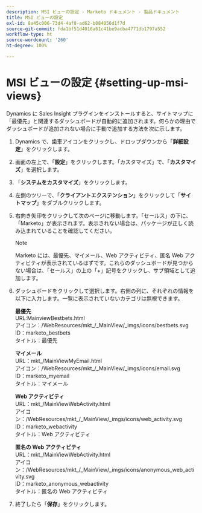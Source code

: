 ```yaml
---
description: MSI ビューの設定 - Marketo ドキュメント - 製品ドキュメント
title: MSI ビューの設定
exl-id: 8a45c006-73d4-4af8-ad62-b084056d1f7d
source-git-commit: fda1bf51d4016a61c41be9acba4771db1797a552
workflow-type: ht
source-wordcount: '260'
ht-degree: 100%

---
```


# MSI ビューの設定 {#setting-up-msi-views}

Dynamics に Sales Insight プラグインをインストールすると、サイトマップに「最優先」と関連するダッシュボードが自動的に追加されます。何らかの理由でダッシュボードが追加されない場合に手動で追加する方法を次に示します。

1. Dynamics で、歯車アイコンをクリックし、ドロップダウンから「**詳細設定**」をクリックします。

1. 画面の左上で、「**設定**」をクリックします。「カスタマイズ」で、「**カスタマイズ**」を選択します。

1. 「**システムをカスタマイズ**」をクリックします。

1. 左側のツリーで、「**クライアントエクステンション**」をクリックして「**サイトマップ**」をダブルクリックします。

1. 右向き矢印をクリックして次のページに移動します。「セールス」の下に、「Marketo」が表示されます。表示されない場合は、パッケージが正しく読み込まれていることを確認してください。

   >[!NOTE]
   >
   >Marketo には、最優先、マイメール、Web アクティビティ、匿名 Web アクティビティが表示されているはずです。これらのダッシュボードが見つからない場合は、「セールス」の上の「+」記号をクリックし、サブ領域として追加します。

1. ダッシュボードをクリックして選択します。右側の列に、それぞれの情報を以下に入力します。一覧に表示されていないカテゴリは無視できます。

   **最優先**</br>
URL:MainviewBestbets.html</br>
アイコン：/WebResources/mkt_/_MainView/_imgs/icons/bestbets.svg</br>
ID：marketo_bestbets</br>
タイトル：最優先

   **マイメール**</br>
URL：mkt_/MainViewMyEmail.html</br>
アイコン：/WebResources/mkt_/_MainView/_imgs/icons/email.svg</br>
ID：marketo_myemail</br>
タイトル：マイメール

   **Web アクティビティ**</br>
URL：mkt_/MainViewWebActivity.html</br>
アイコン：/WebResources/mkt_/_MainView/_imgs/icons/web_activity.svg</br>
ID：marketo_webactivity</br>
タイトル：Web アクティビティ

   **匿名の Web アクティビティ**</br>
URL：mkt_/MainViewWebActivity.html</br>
アイコン：/WebResources/mkt_/_MainView/_imgs/icons/anonymous_web_activity.svg</br>
ID：marketo_anonymous_webactivity</br>
タイトル：匿名の Web アクティビティ

1. 終了したら「**保存**」をクリックします。
